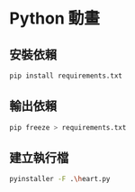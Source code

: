 # Python 動畫


## 安裝依賴
```bash
pip install requirements.txt
```

## 輸出依賴
```bash
pip freeze > requirements.txt
```

## 建立執行檔
```bash
pyinstaller -F .\heart.py
```